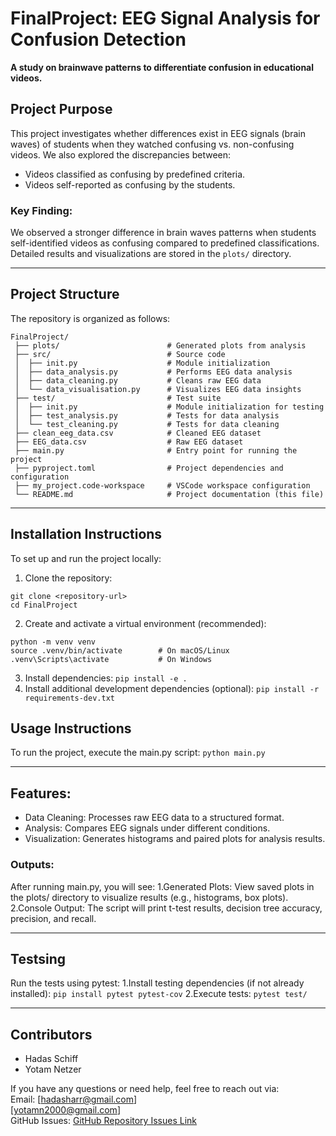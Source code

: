 # FinalProject: EEG Signal Analysis for Confusion Detection
**A study on brainwave patterns to differentiate confusion in educational videos.**

## Project Purpose
This project investigates whether differences exist in EEG signals (brain waves) of students when they watched confusing vs. non-confusing videos.
We also explored the discrepancies between:
* Videos classified as confusing by predefined criteria.
* Videos self-reported as confusing by the students.

### Key Finding:
We observed a stronger difference in brain waves patterns when students self-identified videos as confusing compared to predefined classifications.
Detailed results and visualizations are stored in the `plots/` directory.

---

## Project Structure
The repository is organized as follows:

```
FinalProject/
 ├── plots/                        # Generated plots from analysis 
 ├── src/                          # Source code 
 │  ├── init.py                    # Module initialization 
 │  ├── data_analysis.py           # Performs EEG data analysis 
 │  ├── data_cleaning.py           # Cleans raw EEG data 
 │  └── data_visualisation.py      # Visualizes EEG data insights 
 ├── test/                         # Test suite 
 │  ├── init.py                    # Module initialization for testing 
 │  ├── test_analysis.py           # Tests for data analysis 
 │  └── test_cleaning.py           # Tests for data cleaning 
 ├── clean_eeg_data.csv            # Cleaned EEG dataset 
 ├── EEG_data.csv                  # Raw EEG dataset 
 ├── main.py                       # Entry point for running the project 
 ├── pyproject.toml                # Project dependencies and configuration 
 ├── my_project.code-workspace     # VSCode workspace configuration 
 └── README.md                     # Project documentation (this file)
```
---

## Installation Instructions
To set up and run the project locally:
1. Clone the repository:
```
git clone <repository-url>
cd FinalProject
```
2. Create and activate a virtual environment (recommended):
``` 
python -m venv venv
source .venv/bin/activate        # On macOS/Linux
.venv\Scripts\activate           # On Windows
```
3. Install dependencies:
`pip install -e .`
4. Install additional development dependencies (optional):
`pip install -r requirements-dev.txt`

## Usage Instructions
To run the project, execute the main.py script:
`python main.py`

---

## Features:
* Data Cleaning: Processes raw EEG data to a structured format.
* Analysis: Compares EEG signals under different conditions.
* Visualization: Generates histograms and paired plots for analysis results.

### Outputs:
After running main.py, you will see:
1.Generated Plots: View saved plots in the plots/ directory to visualize results (e.g., histograms, box plots).
2.Console Output: The script will print t-test results, decision tree accuracy, precision, and recall.

---

## Testsing
Run the tests using pytest:
1.Install testing dependencies (if not already installed):
`pip install pytest pytest-cov`
2.Execute tests:
`pytest test/`

---

## Contributors
* Hadas Schiff
* Yotam Netzer 

If you have any questions or need help, feel free to reach out via:  
Email: [hadasharr@gmail.com]  
 [yotamn2000@gmail.com]  
GitHub Issues: [GitHub Repository Issues Link](the_link)